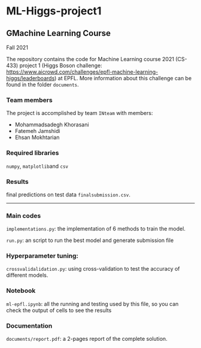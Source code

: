 # ML-Higgs-project1



## GMachine Learning Course
Fall 2021

The repository contains the code for Machine Learning course 2021 (CS-433) project 1 (Higgs Boson challenge: https://www.aicrowd.com/challenges/epfl-machine-learning-higgs/leaderboards) at EPFL. More information about this challenge can be found in the folder `documents`.

### Team members
The project is accomplished by team `INteam` with members:
- Mohammadsadegh Khorasani
- Fatemeh Jamshidi
- Ehsan Mokhtarian



### Required libraries
 `numpy`, `matplotlib`and `csv`

### Results
final predictions on test data `finalsubmission.csv`.
* * *


### Main codes
`implementations.py`: the implementation of 6 methods to train the model.

`run.py`: an script to run the best model and generate submission file

### Hyperparameter tuning:

`crossvalidalidation.py`: using cross-validation to test the accuracy of different models.


### Notebook

`ml-epfl.ipynb`: all the running and testing used by this file, so you can check the output of cells to see the results

### Documentation

`documents/report.pdf`: a 2-pages report of the complete solution.

